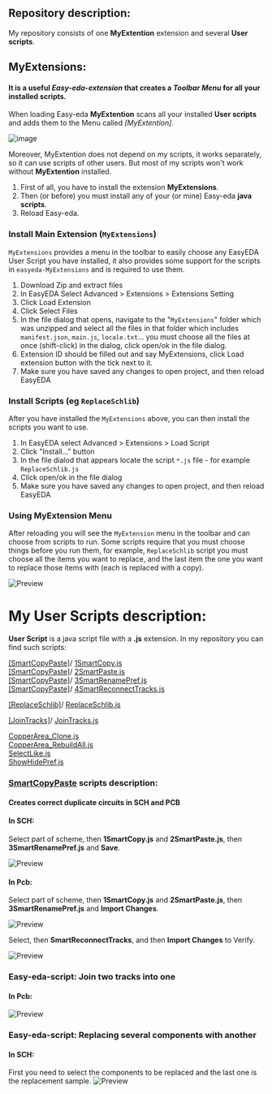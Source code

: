 ## Repository description:
My repository consists of one **MyExtention** extension and several **User scripts**.

## **MyExtensions**:
#### It is a useful *Easy-eda-extension* that creates a *Toolbar Menu* for all your installed scripts.
When loading Easy-eda **MyExtention** scans all your installed **User scripts** and adds them to the Menu called *[MyExtention]*.

![image](https://github.com/duritskiy/easyeda-MyExtensions/blob/main/InstalledScripts.png)

Moreover, MyExtention does not depend on my scripts, it works separately, so it can use scripts of other users. 
But most of my scripts won't work without **MyExtention** installed.
 
 1) First of all, you have to install the extension **MyExtensions**.
 2) Then (or before) you must install any of your (or mine) Easy-eda **java scripts**.
 3) Reload Easy-eda.
  
### Install Main Extension (`MyExtensions`)

`MyExtensions` provides a menu in the toolbar to easily choose any EasyEDA User Script you have installed, it also provides some support for the scripts in `easyeda-MyExtensions` and is required to use them.

  1. Download Zip and extract files
  2. In EasyEDA Select Advanced > Extensions > Extensions Setting
  3. Click Load Extension
  4. Click Select Files
  5. In the file dialog that opens, navigate to the "`MyExtensions`" folder which was unzipped and select all the files in that folder which includes `manifest.json`, `main.js`, `locale.txt`... you must choose all the files at once (shift-click) in the dialog, click open/ok in the file dialog.
  6. Extension ID should be filled out and say MyExtensions, click Load extension button with the tick next to it.
  7. Make sure you have saved any changes to open project, and then reload EasyEDA

### Install Scripts (eg `ReplaceSchlib`)

After you have installed the `MyExtensions` above, you can then install the scripts you want to use.

  1. In EasyEDA select Advanced > Extensions > Load Script
  2. Click "Install..." button
  3. In the file dialod that appears locate the script `*.js` file - for example `ReplaceSchlib.js`
  4. Click open/ok in the file dialog
  5. Make sure you have saved any changes to open project, and then reload EasyEDA

### Using MyExtension Menu

After reloading you will see the `MyExtension` menu in the toolbar and can choose from scripts to run.  Some scripts require that you must choose things before you run them, for example, `ReplaceSchlib` script you must choose all the items you want to replace, and the last item the one you want to replace those items with (each is replaced with a copy).

![Preview](https://github.com/duritskiy/easyeda-MyExtensions/blob/main/Video%20MyExtensions.gif)

# My User Scripts description:
**User Script** is a java script file with a **.js** extension.
In my repository you can find such scripts:

[[SmartCopyPaste]](https://github.com/duritskiy/easyeda-MyExtensions/tree/main/SmartCopyPaste)/
[1SmartCopy.js](https://github.com/duritskiy/easyeda-MyExtensions/blob/main/SmartCopyPaste/1SmartCopy.js)</br>
[[SmartCopyPaste]](https://github.com/duritskiy/easyeda-MyExtensions/tree/main/SmartCopyPaste)/
[2SmartPaste.js](https://github.com/duritskiy/easyeda-MyExtensions/blob/main/SmartCopyPaste/2SmartPaste.js)</br>
[[SmartCopyPaste]](https://github.com/duritskiy/easyeda-MyExtensions/tree/main/SmartCopyPaste)/
[3SmartRenamePref.js](https://github.com/duritskiy/easyeda-MyExtensions/blob/main/SmartCopyPaste/3SmartRenamePref.js)</br>
[[SmartCopyPaste]](https://github.com/duritskiy/easyeda-MyExtensions/tree/main/SmartCopyPaste)/
[4SmartReconnectTracks.js](https://github.com/duritskiy/easyeda-MyExtensions/blob/main/SmartCopyPaste/4SmartReconnectTracks.js)</br>

[[ReplaceSchlib]](https://github.com/duritskiy/easyeda-MyExtensions/tree/main/ReplaceSchlib)/
[ReplaceSchlib.js](https://github.com/duritskiy/easyeda-MyExtensions/blob/main/ReplaceSchlib/ReplaceSchlib.js)</br>

[[JoinTracks]](https://github.com/duritskiy/easyeda-MyExtensions/tree/main/JoinTracks)/
[JoinTracks.js](https://github.com/duritskiy/easyeda-MyExtensions/blob/main/JoinTracks/JoinTracks.js)</br>

[CopperArea_Clone.js](https://github.com/duritskiy/easyeda-MyExtensions/blob/main/CopperArea_Clone.js)</br>
[CopperArea_RebuildAll.js](https://github.com/duritskiy/easyeda-MyExtensions/blob/main/CopperArea_RebuildAll.js)</br>
[SelectLike.js](https://github.com/duritskiy/easyeda-MyExtensions/blob/main/SelectLike.js)</br>
[ShowHidePref.js](https://github.com/duritskiy/easyeda-MyExtensions/blob/main/ShowHidePref.js)</br>

### [SmartCopyPaste](https://github.com/duritskiy/easyeda-MyExtensions/tree/main/SmartCopyPaste) scripts description:
#### Creates correct duplicate circuits in SCH and PCB

#### In SCH:
  Select part of scheme, then **1SmartCopy.js** and **2SmartPaste.js**, then **3SmartRenamePref.js** and **Save**.

![Preview](https://github.com/duritskiy/easyeda-MyExtensions/blob/main/SmartCopyPaste/Video%201%20Sch%20-%20Copy%2CPaste%2CRename.gif)

#### In Pcb:  
   Select part of scheme, then **1SmartCopy.js** and **2SmartPaste.js**, then **3SmartRenamePref.js** and **Import Changes**.

![Preview](https://github.com/duritskiy/easyeda-MyExtensions/blob/main/SmartCopyPaste/Video%202%20Pcb%20-%20Copy%2CPaste%2CRename.gif)

   Select, then **SmartReconnectTracks**, and then **Import Changes** to Verify.

![Preview](https://github.com/duritskiy/easyeda-MyExtensions/blob/main/SmartCopyPaste/Video%203%20Pcb%20-%20SmartReconnectTracks.gif)



### Easy-eda-script: Join two tracks into one

#### In Pcb:  
![Preview](https://github.com/duritskiy/easyeda-MyExtensions/blob/main/JoinTracks/JoinTracks.gif)


### Easy-eda-script: Replacing several components with another
#### In SCH:  

First you need to select the components to be replaced and the last one is the replacement sample.
![Preview](https://github.com/duritskiy/easyeda-MyExtensions/blob/main/ReplaceSchlib/Video%20-%20ReplaceSchlib.gif)




